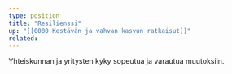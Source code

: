```yaml
---
type: position
title: "Resilienssi"
up: "[[0000 Kestävän ja vahvan kasvun ratkaisut]]"
related:
---
```


Yhteiskunnan ja yritysten kyky sopeutua ja varautua muutoksiin.